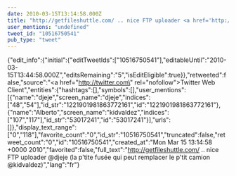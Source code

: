 ```yaml
---
date: 2010-03-15T13:14:58.000Z
title: "http://getfileshuttle.com/ .. nice FTP uploader <a href='http://twitter.com/djeje'>@djeje</a> (la p'tite fusée qui peut remplacer le p'tit camion <a href='http://twitter.com/kidvaldez'>@kidvaldez</a>)″"
user_mentions: "undefined"
tweet_id: "10516750541"
pub_type: "tweet"
---
```

{"edit_info":{"initial":{"editTweetIds":["10516750541"],"editableUntil":"2010-03-15T13:44:58.000Z","editsRemaining":"5","isEditEligible":true}},"retweeted":false,"source":"<a href=\"http://twitter.com\" rel=\"nofollow\">Twitter Web Client</a>","entities":{"hashtags":[],"symbols":[],"user_mentions":[{"name":"djeje","screen_name":"djeje","indices":["48","54"],"id_str":"1221901981863772161","id":"1221901981863772161"},{"name":"Alberto","screen_name":"kidvaldez","indices":["107","117"],"id_str":"53017241","id":"53017241"}],"urls":[]},"display_text_range":["0","118"],"favorite_count":"0","id_str":"10516750541","truncated":false,"retweet_count":"0","id":"10516750541","created_at":"Mon Mar 15 13:14:58 +0000 2010","favorited":false,"full_text":"http://getfileshuttle.com/ .. nice FTP uploader @djeje (la p'tite fusée qui peut remplacer le p'tit camion @kidvaldez)","lang":"fr"}
